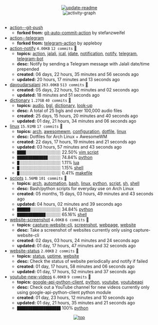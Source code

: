<div align="center">
<a href="https://github.com/davoudarsalani/davoudarsalani/actions/workflows/update-readme.yml">
<img alt="update-readme" src="https://github.com/davoudarsalani/davoudarsalani/actions/workflows/update-readme.yml/badge.svg">
</a>
</div>
<div align="center">
<img alt="activity-graph" src="https://activity-graph.herokuapp.com/graph?username=davoudarsalani&custom_title=Joined%2002%20years,%2008%20months,%2003%20days,%2002%20hours,%2026%20minutes%20and%2003%20seconds%20ago&hide_border=true&bg_color=000000&color=1793D1&line=ffffff"></div>
<br>

* [action--git-push](https://github.com/davoudarsalani/action--git-push)
	+ __forked from:__ [git-auto-commit-action](https://github.com/stefanzweifel/git-auto-commit-action) by stefanzweifel
* [action--telegram](https://github.com/davoudarsalani/action--telegram)
	+ __forked from:__ [telegram-action](https://github.com/appleboy/telegram-action) by appleboy
* [action-notify](https://github.com/davoudarsalani/action-notify) `4.00KB` `12 commits` [](https://api.github.com/repos/davoudarsalani/action-notify/zipball)
	+ __topics:__ [action](https://github.com/topics/action), [jalali](https://github.com/topics/jalali), [jcal](https://github.com/topics/jcal), [jdate](https://github.com/topics/jdate), [notification](https://github.com/topics/notification), [notify](https://github.com/topics/notify), [telegram](https://github.com/topics/telegram), [telegram-bot](https://github.com/topics/telegram-bot)
	+ __desc:__ Notify by sending a Telegram message with Jalali date/time prepended
	+ __created:__ 06 days, 22 hours, 35 minutes and 56 seconds ago
	+ __updated:__ 20 hours, 17 minutes and 13 seconds ago
* [davoudarsalani](https://github.com/davoudarsalani/davoudarsalani) `263.00KB` `513 commits` [](https://api.github.com/repos/davoudarsalani/davoudarsalani/zipball)
	+ __created:__ 05 days, 22 hours, 52 minutes and 02 seconds ago
	+ __updated:__ 18 minutes and 51 seconds ago
* [dictionary](https://github.com/davoudarsalani/dictionary) `1.27GB` `40 commits` [](https://api.github.com/repos/davoudarsalani/dictionary/zipball)
	+ __topics:__ [audio](https://github.com/topics/audio), [bgl](https://github.com/topics/bgl), [dictionary](https://github.com/topics/dictionary), [look-up](https://github.com/topics/look-up)
	+ __desc:__ A total of 25 bgls and over 100,000 audio files
	+ __created:__ 25 days, 15 hours, 20 minutes and 40 seconds ago
	+ __updated:__ 01 day, 21 hours, 34 minutes and 06 seconds ago
* [linux](https://github.com/davoudarsalani/linux) `15.91MB` `17 commits` [](https://api.github.com/repos/davoudarsalani/linux/zipball)
	+ __topics:__ [arch](https://github.com/topics/arch), [awesomewm](https://github.com/topics/awesomewm), [configuration](https://github.com/topics/configuration), [dotfile](https://github.com/topics/dotfile), [linux](https://github.com/topics/linux)
	+ __desc:__ Dotfiles for Arch Linux + AwesomeWM
	+ __created:__ 22 days, 17 hours, 19 minutes and 21 seconds ago
	+ __updated:__ 03 hours, 57 minutes and 43 seconds ago
	+ `████░░░░░░░░░░░░░░░░`  22.50% [vim script](https://github.com/topics/vim%20script)
	+ `██████████████░░░░░░`  74.84% [python](https://github.com/topics/python)
	+ `█░░░░░░░░░░░░░░░░░░░`  1.11% [lua](https://github.com/topics/lua)
	+ `█░░░░░░░░░░░░░░░░░░░`  1.15% [shell](https://github.com/topics/shell)
	+ `█░░░░░░░░░░░░░░░░░░░`  0.41% [makefile](https://github.com/topics/makefile)
* [scripts](https://github.com/davoudarsalani/scripts) `1.56MB` `101 commits` [](https://api.github.com/repos/davoudarsalani/scripts/zipball)
	+ __topics:__ [arch](https://github.com/topics/arch), [automation](https://github.com/topics/automation), [bash](https://github.com/topics/bash), [linux](https://github.com/topics/linux), [python](https://github.com/topics/python), [script](https://github.com/topics/script), [sh](https://github.com/topics/sh), [shell](https://github.com/topics/shell)
	+ __desc:__ Bash/python scripts for everyday use on Arch Linux
	+ __created:__ 05 months, 15 days, 03 hours, 49 minutes and 43 seconds ago
	+ __updated:__ 04 hours, 02 minutes and 39 seconds ago
	+ `██████░░░░░░░░░░░░░░`  34.84% [python](https://github.com/topics/python)
	+ `█████████████░░░░░░░`  65.16% [shell](https://github.com/topics/shell)
* [website-screenshot](https://github.com/davoudarsalani/website-screenshot) `4.00KB` `6 commits` [](https://api.github.com/repos/davoudarsalani/website-screenshot/zipball)
	+ __topics:__ [capture-website-cli](https://github.com/topics/capture-website-cli), [screenshot](https://github.com/topics/screenshot), [webpage](https://github.com/topics/webpage), [website](https://github.com/topics/website)
	+ __desc:__ Take a screenshot of websites currently only using capture-website-cli
	+ __created:__ 02 days, 03 hours, 24 minutes and 24 seconds ago
	+ __updated:__ 01 day, 17 hours, 47 minutes and 32 seconds ago
* [website-status](https://github.com/davoudarsalani/website-status) `2.00KB` `2 commits` [](https://api.github.com/repos/davoudarsalani/website-status/zipball)
	+ __topics:__ [status](https://github.com/topics/status), [uptime](https://github.com/topics/uptime), [website](https://github.com/topics/website)
	+ __desc:__ Check the status of website periodically and notify if failed
	+ __created:__ 01 day, 17 hours, 58 minutes and 06 seconds ago
	+ __updated:__ 01 day, 17 hours, 52 minutes and 37 seconds ago
* [youtube-new-videos](https://github.com/davoudarsalani/youtube-new-videos) `6.00KB` `9 commits` [](https://api.github.com/repos/davoudarsalani/youtube-new-videos/zipball)
	+ __topics:__ [google-api-python-client](https://github.com/topics/google-api-python-client), [python](https://github.com/topics/python), [youtube](https://github.com/topics/youtube), [youtubeapi](https://github.com/topics/youtubeapi)
	+ __desc:__ Check out a YouTube channel for new videos currently only using google-api-python-client python module
	+ __created:__ 01 day, 23 hours, 12 minutes and 10 seconds ago
	+ __updated:__ 01 day, 21 hours, 35 minutes and 21 seconds ago
	+ `████████████████████`  100% [python](https://github.com/topics/python)
<div align="center">
<a href='https://github.com/davoudarsalani/davoudarsalani#readme'>
<img alt='top' src='https://img.shields.io/badge/TOP-grey'>
</a>
</div>
